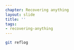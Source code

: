 ```yaml
---
chapter: Recovering anything
layout: slide
title: ''
tags:
- recovering-anything
---
```


```bash
git reflog
```
